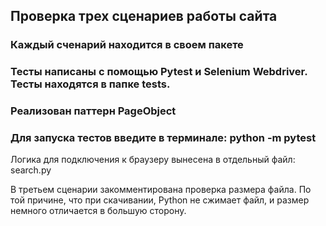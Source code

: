 ## Проверка трех сценариев работы сайта
### Каждый сченарий находится в своем пакете
### Тесты написаны с помощью Pytest и Selenium Webdriver. Тесты находятся в папке tests.
### Реализован паттерн PageObject
### Для запуска тестов введите в терминале: python -m pytest  
Логика для подключения к браузеру вынесена в отдельный файл: search.py

В третьем сценарии закомментирована проверка размера файла. 
По той причине, что при скачивании, Python не сжимает файл, и размер немного
отличается в большую сторону.
